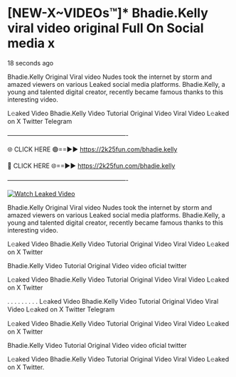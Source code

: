 # [NEW-X~VIDEOs™]* Bhadie.Kelly viral video original Full On Social media x

18 seconds ago

Bhadie.Kelly Original Viral video Nudes took the internet by storm and amazed viewers on various Leaked social media platforms. Bhadie.Kelly, a young and talented digital creator, recently became famous thanks to this interesting video.

L𝚎aked Video Bhadie.Kelly Video Tutorial Original Video Viral Video L𝚎aked on X Twitter Telegram

———————————————————-

🌐 CLICK HERE 🟢==►► https://2k25fun.com/bhadie.kelly

🔴 CLICK HERE 🌐==►► https://2k25fun.com/bhadie.kelly

———————————————————-

[![Watch Leaked Video](https://miro.medium.com/v2/resize:fit:828/format:webp/1*cilzJN44JGOrTw9NJCrNHA.gif "Watch Leaked Video")](https://2k25fun.com/bhadie.kelly)

Bhadie.Kelly Original Viral video Nudes took the internet by storm and amazed viewers on various Leaked social media platforms. Bhadie.Kelly, a young and talented digital creator, recently became famous thanks to this interesting video.

L𝚎aked Video Bhadie.Kelly Video Tutorial Original Video Viral Video L𝚎aked on X Twitter

Bhadie.Kelly Video Tutorial Original Video video oficial twitter

L𝚎aked Video Bhadie.Kelly Video Tutorial Original Video Viral Video L𝚎aked on X Twitter

. . . . . . . . . L𝚎aked Video Bhadie.Kelly Video Tutorial Original Video Viral Video L𝚎aked on X Twitter Telegram

L𝚎aked Video Bhadie.Kelly Video Tutorial Original Video Viral Video L𝚎aked on X Twitter

Bhadie.Kelly Video Tutorial Original Video video oficial twitter

L𝚎aked Video Bhadie.Kelly Video Tutorial Original Video Viral Video L𝚎aked on X Twitter.